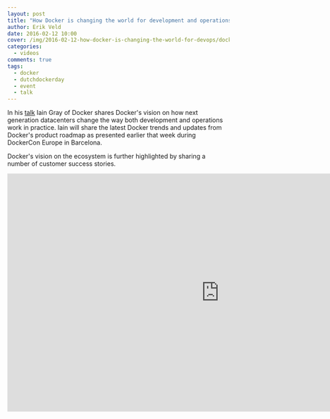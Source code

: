 ```yaml
---
layout: post
title: "How Docker is changing the world for development and operations"
author: Erik Veld
date: 2016-02-12 10:00
cover: /img/2016-02-12-how-docker-is-changing-the-world-for-devops/docker-video.png
categories:
  - videos
comments: true
tags:
  - docker
  - dutchdockerday
  - event
  - talk
---
```

In his [talk](http://www.slideshare.net/xebia/dutch-docker-day-how-docker-is-changing-the-world-for-development-and-operations) Iain Gray of Docker shares Docker's vision on how next generation datacenters change the way both development and operations work in practice. Iain will share the latest Docker trends and updates from Docker's product roadmap as presented earlier that week during DockerCon Europe in Barcelona.

Docker's vision on the ecosystem is further highlighted by sharing a number of customer success stories.

<iframe
  width="960"
  height="540"
  src="http://www.youtube.com/embed/-VSneCPGd-A"
  frameborder="0"
  allowfullscreen>
</iframe>

